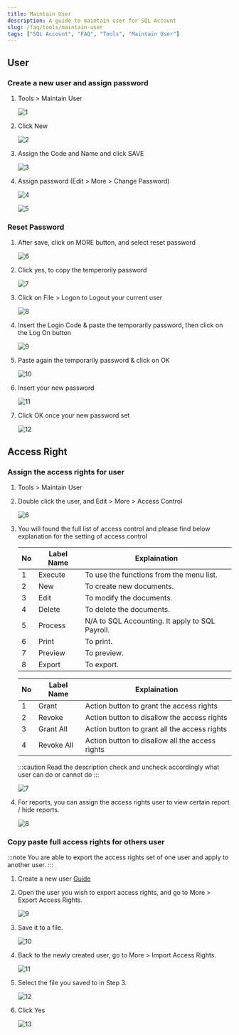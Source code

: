 ```yaml
---
title: Maintain User
description: A guide to maintain user for SQL Account
slug: /faq/tools/maintain-user
tags: ["SQL Account", "FAQ", "Tools", "Maintain User"]
---
```


## User

### Create a new user and assign password

1. Tools > Maintain User

    ![1](../../../static/img/tools/maintain-user/1.png)

2. Click New

    ![2](../../../static/img/tools/maintain-user/2.png)

3. Assign the Code and Name and click SAVE

    ![3](../../../static/img/tools/maintain-user/3.png)

4. Assign password (Edit > More > Change Password)

    ![4](../../../static/img/tools/maintain-user/4.png)

    ![5](../../../static/img/tools/maintain-user/5.png)

### Reset Password

1. After save, click on MORE button, and select reset password

    ![6](../../../static/img/tools/new-user-access-control-reset-password/6.png)

2. Click yes, to copy the temperorily password

    ![7](../../../static/img/tools/new-user-access-control-reset-password/7.png)

3. Click on File > Logon to Logout your current user

    ![8](../../../static/img/tools/new-user-access-control-reset-password/8.png)

4. Insert the Login Code & paste the temporarily password, then click on the Log On button

    ![9](../../../static/img/tools/new-user-access-control-reset-password/9.png)

5. Paste again the temporarily password & click on OK

    ![10](../../../static/img/tools/new-user-access-control-reset-password/10.png)

6. Insert your new password

    ![11](../../../static/img/tools/new-user-access-control-reset-password/11.png)

7. Click OK once your new password set

    ![12](../../../static/img/tools/new-user-access-control-reset-password/12.png)

## Access Right

### Assign the access rights for user

1. Tools > Maintain User

2. Double click the user, and Edit > More > Access Control

    ![6](../../../static/img/tools/maintain-user/6.png)

3. You will found the full list of access control and please find below explanation for the setting of access control

    | No |  Label Name   |       Explaination                            |
    |----|---------------|-----------------------------------------------|
    |1   |Execute        |To use the functions from the menu list.       |
    |2   |New            |To create new documents.                       |
    |3   |Edit           |To modify the documents.                       |
    |4   |Delete         |To delete the documents.                       |
    |5   |Process        |N/A to SQL Accounting. It apply to SQL Payroll.|
    |6   |Print          |To print.                                      |
    |7   |Preview        |To preview.                                    |
    |8   |Export         |To export.                                     |

    | No |  Label Name   |       Explaination                            |
    |----|---------------|-----------------------------------------------|
    |1   |Grant          |Action button to grant the access rights       |
    |2   |Revoke         |Action button to disallow the access rights    |
    |3   |Grant All      |Action button to grant all the access rights   |
    |4   |Revoke All     |Action button to disallow all the access rights|

    :::caution
    Read the description check and uncheck accordingly what user can do or cannot do
    :::

    ![7](../../../static/img/tools/maintain-user/7.png)

4. For reports, you can assign the access rights user to view certain report / hide reports.

    ![8](../../../static/img/tools/maintain-user/8.png)

### Copy paste full access rights for others user

:::note
You are able to export the access rights set of one user and apply to another user.
:::

1. Create a new user [Guide](#create-a-new-user-and-assign-password)

2. Open the user you wish to export access rights, and go to More > Export Access Rights.

    ![9](../../../static/img/tools/maintain-user/9.png)

3. Save it to a file.

    ![10](../../../static/img/tools/maintain-user/10.png)

4. Back to the newly created user, go to More > Import Access Rights.

    ![11](../../../static/img/tools/maintain-user/11.png)

5. Select the file you saved to in Step 3.

    ![12](../../../static/img/tools/maintain-user/12.png)

6. Click Yes

    ![13](../../../static/img/tools/maintain-user/13.png)
